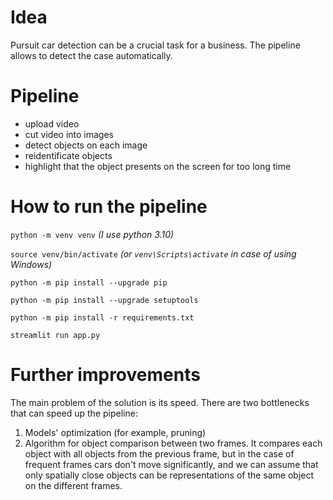 # Idea
Pursuit car detection can be a crucial task for a business. The pipeline allows to detect the case automatically.

# Pipeline
- upload video
- cut video into images
- detect objects on each image
- reidentificate objects
- highlight that the object presents on the screen for too long time

# How to run the pipeline
```python -m venv venv``` *(I use python 3.10)*

```source venv/bin/activate``` *(or ```venv\Scripts\activate``` in case of using Windows)*

```
python -m pip install --upgrade pip

python -m pip install --upgrade setuptools

python -m pip install -r requirements.txt

streamlit run app.py
```

# Further improvements
The main problem of the solution is its speed. There are two bottlenecks that can speed up the pipeline:
1) Models' optimization (for example, pruning)
2) Algorithm for object comparison between two frames. It compares each object with all objects from the previous frame, but in the case of frequent frames cars don't move significantly, and we can assume that only spatially close objects can be representations of the same object on the different frames. 
